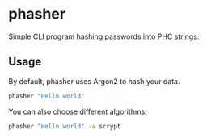 # phasher

Simple CLI program hashing passwords into [PHC strings](https://github.com/P-H-C/phc-string-format/blob/master/phc-sf-spec.md).

## Usage

By default, phasher uses Argon2 to hash your data.

```bash
phasher "Hello world"
```

You can also choose different algorithms.

```bash
phasher "Hello world" -a scrypt
```
